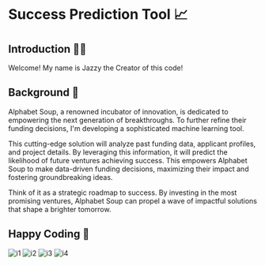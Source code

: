 # Success Prediction Tool 📈

## Introduction 👩‍💻
Welcome! My name is Jazzy the Creator of this code! 

## Background 🌅
Alphabet Soup, a renowned incubator of innovation, is dedicated to empowering the next generation of breakthroughs. To further refine their funding decisions, I'm developing a sophisticated machine learning tool.

This cutting-edge solution will analyze past funding data, applicant profiles, and project details. By leveraging this information, it will predict the likelihood of future ventures achieving success. This empowers Alphabet Soup to make data-driven funding decisions, maximizing their impact and fostering groundbreaking ideas.

Think of it as a strategic roadmap to success. By investing in the most promising ventures, Alphabet Soup can propel a wave of impactful solutions that shape a brighter tomorrow.

## Happy Coding 🎉
![i1](https://images.unsplash.com/photo-1485796826113-174aa68fd81b?w=800&auto=format&fit=crop&q=60&ixlib=rb-4.0.3&ixid=M3wxMjA3fDB8MHxzZWFyY2h8Mnx8bWFjaGluZSUyMGxlYXJuaW5nfGVufDB8MHwwfHx8Mg%3D%3D)
![i2](https://images.unsplash.com/photo-1555255707-c07966088b7b?w=800&auto=format&fit=crop&q=60&ixlib=rb-4.0.3&ixid=M3wxMjA3fDB8MHxzZWFyY2h8NHx8bWFjaGluZSUyMGxlYXJuaW5nfGVufDB8MHwwfHx8Mg%3D%3D)
![i3](https://images.unsplash.com/photo-1454165804606-c3d57bc86b40?w=800&auto=format&fit=crop&q=60&ixlib=rb-4.0.3&ixid=M3wxMjA3fDB8MHxzZWFyY2h8N3x8bWFjaGluZSUyMGxlYXJuaW5nfGVufDB8MHwwfHx8Mg%3D%3D)
![i4](https://images.unsplash.com/photo-1591453089816-0fbb971b454c?w=800&auto=format&fit=crop&q=60&ixlib=rb-4.0.3&ixid=M3wxMjA3fDB8MHxzZWFyY2h8Nnx8bWFjaGluZSUyMGxlYXJuaW5nfGVufDB8MHwwfHx8Mg%3D%3D)
